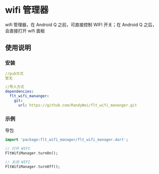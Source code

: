 # wifi 管理器

wifi 管理器，在 Android Q 之前，可直接控制 WIFI 开关；在 Android Q 之后，会直接打开 wifi 面板

## 使用说明

### 安装
```yaml
//pub方式
暂无

//导入方式
dependencies:
  flt_wifi_mananger:
    git:
      url: https://github.com/RandyWei/flt_wifi_mananger.git
```

### 示例

导包
```dart
import 'package:flt_wifi_manager/flt_wifi_manager.dart'; 
```

```dart
// 打开 WIFI
FltWifiManager.turnOn();

// 关闭 WIFI
FltWifiManager.turnOff();
```
